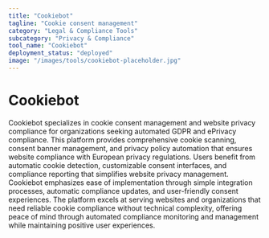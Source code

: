```yaml
---
title: "Cookiebot"
tagline: "Cookie consent management"
category: "Legal & Compliance Tools"
subcategory: "Privacy & Compliance"
tool_name: "Cookiebot"
deployment_status: "deployed"
image: "/images/tools/cookiebot-placeholder.jpg"
---
```


# Cookiebot

Cookiebot specializes in cookie consent management and website privacy compliance for organizations seeking automated GDPR and ePrivacy compliance. This platform provides comprehensive cookie scanning, consent banner management, and privacy policy automation that ensures website compliance with European privacy regulations. Users benefit from automatic cookie detection, customizable consent interfaces, and compliance reporting that simplifies website privacy management. Cookiebot emphasizes ease of implementation through simple integration processes, automatic compliance updates, and user-friendly consent experiences. The platform excels at serving websites and organizations that need reliable cookie compliance without technical complexity, offering peace of mind through automated compliance monitoring and management while maintaining positive user experiences.
